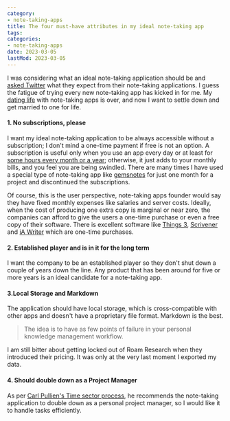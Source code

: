 ```yaml
---
category:
- note-taking-apps
title: The four must-have attributes in my ideal note-taking app
tags:
categories:
- note-taking-apps
date: 2023-03-05
lastMod: 2023-03-05
---
```

I was considering what an ideal note-taking application should be and [asked Twitter](https://twitter.com/pkm_one/status/1631639163744456704) what they expect from their note-taking applications. I guess the fatigue of trying every new note-taking app has kicked in for me. My [dating life](https://slowdating.online/) with note-taking apps is over, and now I want to settle down and get married to one for life.

#### 1. No subscriptions, please 
I want my ideal note-taking application to be always accessible without a subscription; I don't mind a one-time payment if free is not an option. A subscription is useful only when you use an app every day or at least for [some hours every month or a year](https://twitter.com/nerdymomocat/status/1631988798816157701?s=20); otherwise, it just adds to your monthly bills, and you feel you are being swindled. There are many times I have used a special type of note-taking app like [gemsnotes](https://gemsnotes.app/) for just one month for a project and discontinued the subscriptions. 

Of course, this is the user perspective, note-taking apps founder would say they have fixed monthly expenses like salaries and server costs. Ideally, when the cost of producing one extra copy is marginal or near zero, the companies can afford to give the users a one-time purchase or even a free copy of their software. There is excellent software like [Things 3](https://culturedcode.com/things/), [Scrivener](https://www.literatureandlatte.com/scrivener/overview) and [iA Writer](https://ia.net/writer) which are one-time purchases.

#### 2. Established player and is in it for the long term
I want the company to be an established player so they don't shut down a couple of years down the line. Any product that has been around for five or more years is an ideal candidate for a note-taking app. 

#### 3.Local Storage and Markdown 
The application should have local storage, which is cross-compatible with other apps and doesn't have a proprietary file format. Markdown is the best. 

> The idea is to have as few points of failure in your personal knowledge management workflow. 

I am still bitter about getting locked out of Roam Research when they introduced their pricing. It was only at the very last moment I exported my data. 

#### 4. Should double down as a Project Manager
As per [Carl Pullien's Time sector process](https://pkmone.medium.com/carl-pulliens-time-sector-method-of-task-management-2e7c6226f78), he recommends the note-taking application to double down as a personal project manager, so I would like it to handle tasks efficiently. 
